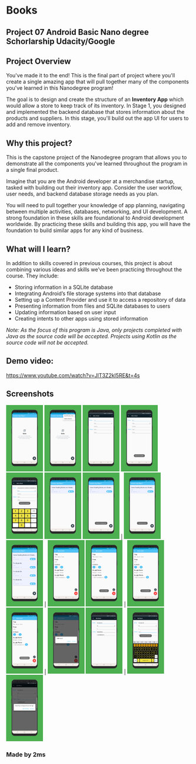 # Books
## Project 07 Android Basic Nano degree Schorlarship Udacity/Google

## Project Overview
You've made it to the end! This is the final part of project where you'll create a single amazing app that will pull together many of the components you've learned in this Nanodegree program!

The goal is to design and create the structure of an **Inventory App** 
which would allow a store to keep track of its inventory. In Stage 1, 
you designed and implemented the backend database that stores information
about the products and suppliers. In this stage, 
you'll build out the app UI for users to add and remove inventory.

## Why this project?
This is the capstone project of the Nanodegree program 
that allows you to demonstrate all the components you've 
learned throughout the program in a single final product.

Imagine that you are the Android developer at a merchandise startup, 
tasked with building out their inventory app. Consider the user workflow, 
user needs, and backend database storage needs as you plan.

You will need to pull together your knowledge of app planning,
navigating between multiple activities, databases, networking,
and UI development. A strong foundation in these skills are foundational to Android development worldwide. By practicing these skills and building this app, you will have the foundation to build similar apps for any kind of business.

## What will I Iearn?
In addition to skills covered in previous courses, 
this project is about combining various ideas and 
skills we’ve been practicing throughout the course. They include:

* Storing information in a SQLite database
* Integrating Android’s file storage systems into that database
* Setting up a Content Provider and use it to access a repository of data
* Presenting information from files and SQLite databases to users
* Updating information based on user input
* Creating intents to other apps using stored information

_Note: As the focus of this program is Java, only projects 
completed with Java as the source code will be accepted. 
Projects using Kotlin as the source code will not be accepted._

## Demo video:

https://www.youtube.com/watch?v=JlT3Z2kI5RE&t=4s

## Screenshots

 
<img src="images_ia/screener_1530085045582.png" width="100"> 
<img src="images_ia/screener_1530085086286.png" width="100"> 
<img src="images_ia/screener_1530085118895.png" width="100"> 
<img src="images_ia/screener_1530085147843.png" width="100"> 
<img src="images_ia/screener_1530085180407.png" width="100">
<img src="images_ia/screener_1530085211440.png" width="100">  <img src="images_ia/screener_1530085252670.png" width="100"> | <img src="images_ia/screener_1530085278477.png" width="100">  <img src="images_ia/screener_1530085308113.png" width="100"> | <img src="images_ia/screener_1530085333366.png" width="100">  <img src="images_ia/screener_1530085355113.png" width="100"> | <img src="images_ia/screener_1530085377970.png" width="100">  <img src="images_ia/screener_1530085404561.png" width="100"> | <img src="images_ia/screener_1530085428167.png" width="100">  <img src="images_ia/screener_1530085452086.png" width="100"> | <img src="images_ia/screener_1530085502837.png" width="100">  <img src="images_ia/screener_1530085528466.png" width="100">

### Made by 2ms
